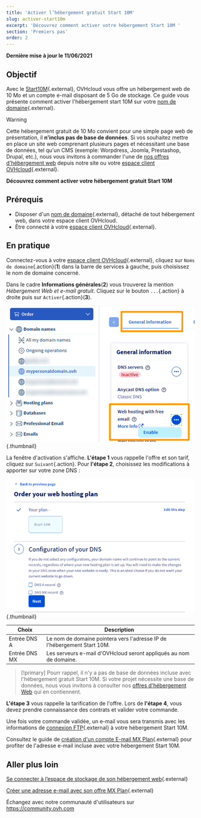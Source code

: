 ```yaml
---
title: 'Activer l’hébergement gratuit Start 10M'
slug: activer-start10m
excerpt: 'Découvrez comment activer votre hébergement Start 10M '
section: 'Premiers pas'
order: 2
---
```


**Dernière mise à jour le 11/06/2021**

## Objectif

Avec le [Start10M](https://www.ovh.com/fr/domaines/offre_hebergement_start10m.xml){.external}, OVHcloud vous offre un hébergement web de 10 Mo et un compte e-mail disposant de 5 Go de stockage. Ce guide vous présente comment activer l'hébergement start 10M sur votre [nom de domaine](https://www.ovh.com/fr/domaines/){.external}.

> [!warning]
> Cette hébergement gratuit de 10 Mo convient pour une simple page web de présentation, il **n'inclus pas de base de données**. Si vos souhaitez mettre en place un site web comprenant plusieurs pages et nécessitant une base de données, tel qu'un CMS (exemple: Worpdress, Joomla, Prestashop, Drupal, etc.), nous vous invitons à commander l'une de [nos offres d'hébergement web](https://www.ovh.com/fr/hebergement-web/) depuis notre site ou votre [espace client OVHcloud](https://www.ovh.com/auth/?action=gotomanager&from=https://www.ovh.com/fr/&ovhSubsidiary=fr){.external}.

**Découvrez comment activer votre hébergement gratuit Start 10M**

## Prérequis

- Disposer d'un [nom de domaine](https://www.ovh.com/fr/domaines/){.external}, détaché de tout hébergement web, dans votre espace client OVHcloud.
- Être connecté à votre [espace client OVHcloud](https://www.ovh.com/auth/?action=gotomanager&from=https://www.ovh.com/fr/&ovhSubsidiary=fr){.external}.

## En pratique

Connectez-vous à votre [espace client OVHcloud](https://www.ovh.com/auth/?action=gotomanager&from=https://www.ovh.com/fr/&ovhSubsidiary=fr){.external}, cliquez sur `Noms de domaine`{.action}(**1**) dans la barre de services à gauche, puis choisissez le nom de domaine concerné.

Dans le cadre **Informations générales**(**2**) vous trouverez la mention *Hébergement Web et e-mail gratuit*. Cliquez sur le bouton `...`{.action} à droite puis sur `Activer`{.action}(**3**).

![start10m](images/start10m-step1-01.png){.thumbnail}

La fenêtre d'activation s'affiche. **L'étape 1** vous rappelle l'offre et son tarif, cliquez sur `Suivant`{.action}. Pour **l'étape 2**, choisissez les modifications à apporter sur votre zone DNS :

![start10m](images/start10m-step1-02.png){.thumbnail}

| Choix                                       	| Description                                                                                                               								|
|--------------------------------------------	|-----------------------------------------------------------------------------------------------------------------------------------------------------------|
| Entrée DNS A                         	| Le nom de domaine pointera vers l'adresse IP de l'hébergement Start 10M.                                               								|
| Entrée DNS MX 	| Les serveurs e-mail d'OVHcloud seront appliqués au nom de domaine. 	|

> [!primary]
> Pourr rappel, il n'y a pas de base de données incluse avec l'hébergement gratuit Start 10M. Si votre projet nécessite une base de données, nous vous invitons à consulter nos [offres d'hébergement Web](https://www.ovh.com/fr/hebergement-web/) qui en contiennent.

**L'étape 3** vous rappelle la tarification de l'offre. Lors de **l'étape 4**, vous devez prendre connaissance des contrats et valider votre commande.

Une fois votre commande validée, un e-mail vous sera transmis avec les informations de [connexion FTP](https://docs.ovh.com/fr/hosting/connexion-espace-stockage-ftp-hebergement-web/){.external} à votre hébergement Start 10M.

Consultez le guide de [création d'un compte E-mail MX Plan](https://docs.ovh.com/fr/emails/creation-dune-adresse-e-mail/){.external} pour profiter de l'adresse e-mail incluse avec votre hébergement Start 10M.

## Aller plus loin

[Se connecter à l’espace de stockage de son hébergement web](https://docs.ovh.com/fr/hosting/connexion-espace-stockage-ftp-hebergement-web/){.external}

[Créer une adresse e-mail avec son offre MX Plan](https://docs.ovh.com/fr/emails/creation-dune-adresse-e-mail/){.external}

Échangez avec notre communauté d'utilisateurs sur <https://community.ovh.com>
